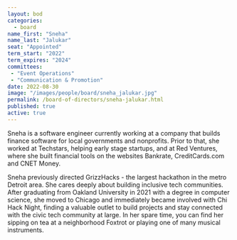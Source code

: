 ```yaml
---
layout: bod
categories: 
  - board
name_first: "Sneha"
name_last: "Jalukar"
seat: "Appointed"
term_start: "2022"
term_expires: "2024"
committees:
 - "Event Operations"
 - "Communication & Promotion"
date: 2022-08-30
image: "/images/people/board/sneha_jalukar.jpg"
permalink: /board-of-directors/sneha-jalukar.html
published: true
active: true
---
```


Sneha is a software engineer currently working at a company that builds finance software for local governments and nonprofits. Prior to that, she worked at Techstars, helping early stage startups, and at Red Ventures, where she built financial tools on the websites Bankrate, CreditCards.com and CNET Money. 

Sneha previously directed GrizzHacks - the largest hackathon in the metro Detroit area. She cares deeply about building inclusive tech communities. After graduating from Oakland University in 2021 with a degree in computer science, she moved to Chicago and immediately became involved with Chi Hack Night, finding a valuable outlet to build projects and stay connected with the civic tech community at large. In her spare time, you can find her sipping on tea at a neighborhood Foxtrot or playing one of many musical instruments.
